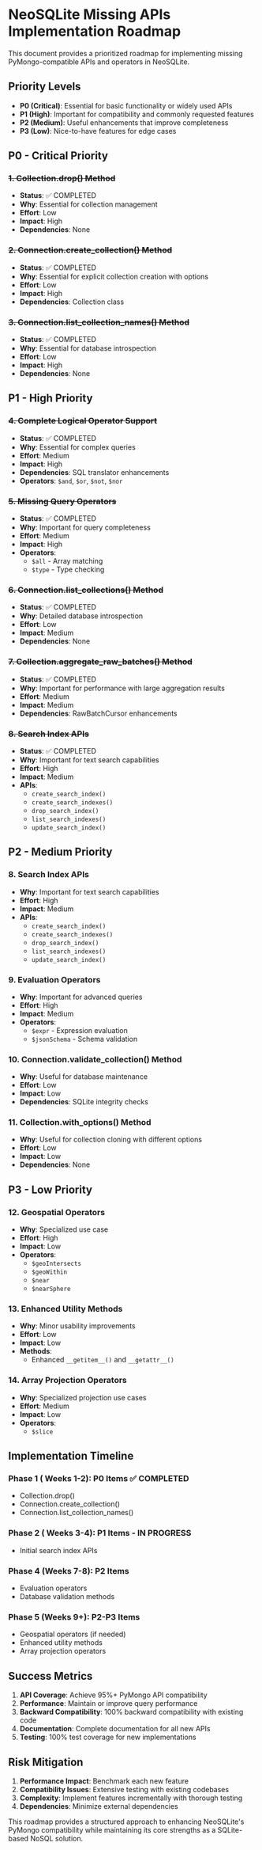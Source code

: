 # NeoSQLite Missing APIs Implementation Roadmap

This document provides a prioritized roadmap for implementing missing PyMongo-compatible APIs and operators in NeoSQLite.

## Priority Levels

- **P0 (Critical)**: Essential for basic functionality or widely used APIs
- **P1 (High)**: Important for compatibility and commonly requested features
- **P2 (Medium)**: Useful enhancements that improve completeness
- **P3 (Low)**: Nice-to-have features for edge cases

## P0 - Critical Priority

### ~~1. Collection.drop() Method~~
- **Status**: ✅ COMPLETED
- **Why**: Essential for collection management
- **Effort**: Low
- **Impact**: High
- **Dependencies**: None

### ~~2. Connection.create_collection() Method~~
- **Status**: ✅ COMPLETED
- **Why**: Essential for explicit collection creation with options
- **Effort**: Low
- **Impact**: High
- **Dependencies**: Collection class

### ~~3. Connection.list_collection_names() Method~~
- **Status**: ✅ COMPLETED
- **Why**: Essential for database introspection
- **Effort**: Low
- **Impact**: High
- **Dependencies**: None

## P1 - High Priority

### ~~4. Complete Logical Operator Support~~
- **Status**: ✅ COMPLETED
- **Why**: Essential for complex queries
- **Effort**: Medium
- **Impact**: High
- **Dependencies**: SQL translator enhancements
- **Operators**: `$and`, `$or`, `$not`, `$nor`

### ~~5. Missing Query Operators~~
- **Status**: ✅ COMPLETED
- **Why**: Important for query completeness
- **Effort**: Medium
- **Impact**: High
- **Operators**: 
  - `$all` - Array matching
  - `$type` - Type checking

### ~~6. Connection.list_collections() Method~~
- **Status**: ✅ COMPLETED
- **Why**: Detailed database introspection
- **Effort**: Low
- **Impact**: Medium
- **Dependencies**: None

### ~~7. Collection.aggregate_raw_batches() Method~~
- **Status**: ✅ COMPLETED
- **Why**: Important for performance with large aggregation results
- **Effort**: Medium
- **Impact**: Medium
- **Dependencies**: RawBatchCursor enhancements

### ~~8. Search Index APIs~~
- **Status**: ✅ COMPLETED
- **Why**: Important for text search capabilities
- **Effort**: High
- **Impact**: Medium
- **APIs**:
  - `create_search_index()`
  - `create_search_indexes()`
  - `drop_search_index()`
  - `list_search_indexes()`
  - `update_search_index()`

## P2 - Medium Priority

### 8. Search Index APIs
- **Why**: Important for text search capabilities
- **Effort**: High
- **Impact**: Medium
- **APIs**:
  - `create_search_index()`
  - `create_search_indexes()`
  - `drop_search_index()`
  - `list_search_indexes()`
  - `update_search_index()`

### 9. Evaluation Operators
- **Why**: Important for advanced queries
- **Effort**: High
- **Impact**: Medium
- **Operators**:
  - `$expr` - Expression evaluation
  - `$jsonSchema` - Schema validation

### 10. Connection.validate_collection() Method
- **Why**: Useful for database maintenance
- **Effort**: Low
- **Impact**: Low
- **Dependencies**: SQLite integrity checks

### 11. Collection.with_options() Method
- **Why**: Useful for collection cloning with different options
- **Effort**: Low
- **Impact**: Low
- **Dependencies**: None

## P3 - Low Priority

### 12. Geospatial Operators
- **Why**: Specialized use case
- **Effort**: High
- **Impact**: Low
- **Operators**:
  - `$geoIntersects`
  - `$geoWithin`
  - `$near`
  - `$nearSphere`

### 13. Enhanced Utility Methods
- **Why**: Minor usability improvements
- **Effort**: Low
- **Impact**: Low
- **Methods**:
  - Enhanced `__getitem__()` and `__getattr__()`

### 14. Array Projection Operators
- **Why**: Specialized projection use cases
- **Effort**: Medium
- **Impact**: Low
- **Operators**:
  - `$slice`

## Implementation Timeline

### Phase 1 ( Weeks 1-2): P0 Items ✅ COMPLETED
- Collection.drop()
- Connection.create_collection()
- Connection.list_collection_names()

### Phase 2 ( Weeks 3-4): P1 Items - IN PROGRESS
- Initial search index APIs

### Phase 4 (Weeks 7-8): P2 Items
- Evaluation operators
- Database validation methods

### Phase 5 (Weeks 9+): P2-P3 Items
- Geospatial operators (if needed)
- Enhanced utility methods
- Array projection operators

## Success Metrics

1. **API Coverage**: Achieve 95%+ PyMongo API compatibility
2. **Performance**: Maintain or improve query performance
3. **Backward Compatibility**: 100% backward compatibility with existing code
4. **Documentation**: Complete documentation for all new APIs
5. **Testing**: 100% test coverage for new implementations

## Risk Mitigation

1. **Performance Impact**: Benchmark each new feature
2. **Compatibility Issues**: Extensive testing with existing codebases
3. **Complexity**: Implement features incrementally with thorough testing
4. **Dependencies**: Minimize external dependencies

This roadmap provides a structured approach to enhancing NeoSQLite's PyMongo compatibility while maintaining its core strengths as a SQLite-based NoSQL solution.